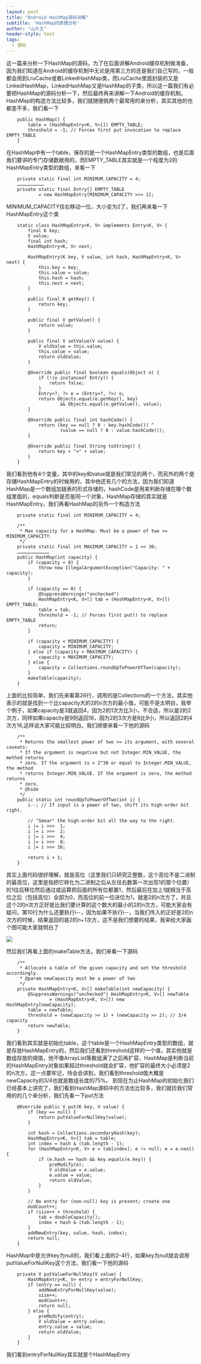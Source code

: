 ```yaml
---
layout: post
title: "Android HashMap源码详解"
subtitle: 'HashMap的原理分析'
author: "山大王"
header-style: text
tags:
  - 源码
---
```


这一篇来分析一下HashMap的源码，为了在后面讲解Android缓存机制做准备，因为我们知道在Android的缓存机制中无论是用第三方的还是我们自己写的，一般都会用到LruCache或者LinkedHashMap类，而LruCache里面封装的又是LinkedHashMap，LinkedHashMap又是HashMap的子类，所以这一篇我们有必要把HashMap的源码分析一下，然后最终再来讲解一下Android的缓存机制。HashMap的构造方法比较多，我们就随便挑两个最常用的来分析，其实其他的也都差不多，我们看一下

```
    public HashMap() {
        table = (HashMapEntry<K, V>[]) EMPTY_TABLE;
        threshold = -1; // Forces first put invocation to replace EMPTY_TABLE
    }
```

在HashMap中有一个table，保存的是一个HashMapEntry类型的数组，也是后面我们要讲的专门存储数据用的，而EMPTY_TABLE其实就是一个程度为2的HashMapEntry类型的数组，来看一下

```
    private static final int MINIMUM_CAPACITY = 4;
	…………………………
    private static final Entry[] EMPTY_TABLE
            = new HashMapEntry[MINIMUM_CAPACITY >>> 1];
```

MINIMUM_CAPACITY往右移动一位，大小变为2了，我们再来看一下HashMapEntry这个类

```
    static class HashMapEntry<K, V> implements Entry<K, V> {
        final K key;
        V value;
        final int hash;
        HashMapEntry<K, V> next;
 
        HashMapEntry(K key, V value, int hash, HashMapEntry<K, V> next) {
            this.key = key;
            this.value = value;
            this.hash = hash;
            this.next = next;
        }
 
        public final K getKey() {
            return key;
        }
 
        public final V getValue() {
            return value;
        }
 
        public final V setValue(V value) {
            V oldValue = this.value;
            this.value = value;
            return oldValue;
        }
 
        @Override public final boolean equals(Object o) {
            if (!(o instanceof Entry)) {
                return false;
            }
            Entry<?, ?> e = (Entry<?, ?>) o;
            return Objects.equal(e.getKey(), key)
                    && Objects.equal(e.getValue(), value);
        }
 
        @Override public final int hashCode() {
            return (key == null ? 0 : key.hashCode()) ^
                    (value == null ? 0 : value.hashCode());
        }
 
        @Override public final String toString() {
            return key + "=" + value;
        }
    }
```

我们看到他有4个变量，其中的key和value就是我们常见的两个，而另外的两个是存储HashMapEntry的时候用的，其中他还有几个的方法，因为我们知道HashMap是一个数组加链表的形式存储的，hashCode是用来判断存储在哪个数组里面的，equals判断是否是同一个对象，HashMap存储的其实就是HashMapEntry。我们再看HashMap的另外一个构造方法

```
    private static final int MINIMUM_CAPACITY = 4;
 
    /**
     * Max capacity for a HashMap. Must be a power of two >= MINIMUM_CAPACITY.
     */
    private static final int MAXIMUM_CAPACITY = 1 << 30;
	………………………………
    public HashMap(int capacity) {
        if (capacity < 0) {
            throw new IllegalArgumentException("Capacity: " + capacity);
        }
 
        if (capacity == 0) {
            @SuppressWarnings("unchecked")
            HashMapEntry<K, V>[] tab = (HashMapEntry<K, V>[]) EMPTY_TABLE;
            table = tab;
            threshold = -1; // Forces first put() to replace EMPTY_TABLE
            return;
        }
 
        if (capacity < MINIMUM_CAPACITY) {
            capacity = MINIMUM_CAPACITY;
        } else if (capacity > MAXIMUM_CAPACITY) {
            capacity = MAXIMUM_CAPACITY;
        } else {
            capacity = Collections.roundUpToPowerOfTwo(capacity);
        }
        makeTable(capacity);
    }
```

上面的比较简单，我们先来看第26行，调用的是Collections的一个方法，其实他表示的就是找到一个比capacity大的2的n次方的最小值，可能不是太明白，我举个例子，如果capacity是3就返回4，因为2的1次方比3小，不合适，所以是2的2次方，同样如果capacity是9则返回16，因为2的3次方是8比9小，所以返回2的4次方16,这样说大家可能比较明白。我们顺便来看一下他的源码

```
    /**
     * Returns the smallest power of two >= its argument, with several caveats:
     * If the argument is negative but not Integer.MIN_VALUE, the method returns
     * zero. If the argument is > 2^30 or equal to Integer.MIN_VALUE, the method
     * returns Integer.MIN_VALUE. If the argument is zero, the method returns
     * zero.
     * @hide
     */
    public static int roundUpToPowerOfTwo(int i) {
        i--; // If input is a power of two, shift its high-order bit right.
 
        // "Smear" the high-order bit all the way to the right.
        i |= i >>>  1;
        i |= i >>>  2;
        i |= i >>>  4;
        i |= i >>>  8;
        i |= i >>> 16;
 
        return i + 1;
    }
```

其实上面代码很好理解，就是高位（这里我们只研究正整数，这个高位不是二进制的最高位，这里是指把它转化为二进制之后从左往右数第一次出现1的那个位置）的1往后移位然后通过或运算把后面的所有位都置1，然后最后在加上1就相当于高位之后（包括高位）全部为0，而高位的前一位进位为1，就是2的n次方了，并且这个2的n次方正好是比我们要计算的这个数大的最小的2的n次方，可能大家会有疑问，第10行为什么还要执行i--，因为如果不执行i--，当我们传入的正好是2的n次方的时候，结果返回的是2的n+1次方，这不是我们想要的结果，我来给大家画个图可能大家就明白了

![](/img/2016/20160417234413790.jpg)

然后我们再看上面的makeTable方法，我们来看一下源码

```
    /**
     * Allocate a table of the given capacity and set the threshold accordingly.
     * @param newCapacity must be a power of two
     */
    private HashMapEntry<K, V>[] makeTable(int newCapacity) {
        @SuppressWarnings("unchecked") HashMapEntry<K, V>[] newTable
                = (HashMapEntry<K, V>[]) new HashMapEntry[newCapacity];
        table = newTable;
        threshold = (newCapacity >> 1) + (newCapacity >> 2); // 3/4 capacity
        return newTable;
    }
```

我们看到其实就是初始化table，这个table是一个HashMapEntry类型的数组，就是存放HashMapEntry的，然后我们还看到threshold这样的一个值，其实他就是数组存放的阈值，他不像ArrayList等数组满了之后再扩容，HashMap是判断当前的HashMapEntry对象如果超过threshold就会扩容，他扩容的最终大小必须是2的n次方，这一点要牢记，待会会讲到，我们看到threshold值大概是newCapacity的3/4也就是数组长度的75%。
到现在为止HashMap的初始化我们已经基本上讲完了，我们看到HashMap源码中的方法也比较多，我们就捡我们常用的的几个来分析，我们先看一下put方法

```
    @Override public V put(K key, V value) {
        if (key == null) {
            return putValueForNullKey(value);
        }
 
        int hash = Collections.secondaryHash(key);
        HashMapEntry<K, V>[] tab = table;
        int index = hash & (tab.length - 1);
        for (HashMapEntry<K, V> e = tab[index]; e != null; e = e.next) {
            if (e.hash == hash && key.equals(e.key)) {
                preModify(e);
                V oldValue = e.value;
                e.value = value;
                return oldValue;
            }
        }
 
        // No entry for (non-null) key is present; create one
        modCount++;
        if (size++ > threshold) {
            tab = doubleCapacity();
            index = hash & (tab.length - 1);
        }
        addNewEntry(key, value, hash, index);
        return null;
    }
```

HashMap中是允许key为null的，我们看上面的2-4行，如果key为null就会调用putValueForNullKey这个方法，我们看一下他的源码

```
    private V putValueForNullKey(V value) {
        HashMapEntry<K, V> entry = entryForNullKey;
        if (entry == null) {
            addNewEntryForNullKey(value);
            size++;
            modCount++;
            return null;
        } else {
            preModify(entry);
            V oldValue = entry.value;
            entry.value = value;
            return oldValue;
        }
    }
```

我们看到entryForNullKey其实就是个HashMapEntry





































